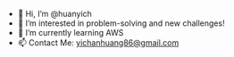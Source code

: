 - 👋 Hi, I’m @huanyich
- 👀 I’m interested in problem-solving and new challenges!
- 🌱 I’m currently learning AWS
- 📫 Contact Me: yichanhuang86@gmail.com

<!---
huanyich/huanyich is a ✨ special ✨ repository because its `README.md` (this file) appears on your GitHub profile.
You can click the Preview link to take a look at your changes.
--->
